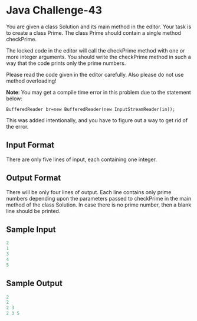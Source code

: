 # Java Challenge-43

You are given a class Solution and its main method in the editor. Your task is to create a class Prime. The class Prime should contain a single method checkPrime.

The locked code in the editor will call the checkPrime method with one or more integer arguments. You should write the checkPrime method in such a way that the code prints only the prime numbers.

Please read the code given in the editor carefully. Also please do not use method overloading!

**Note**: You may get a compile time error in this problem due to the statement below:

`BufferedReader br=new BufferedReader(new InputStreamReader(in));`

This was added intentionally, and you have to figure out a way to get rid of the error.

## Input Format

There are only five lines of input, each containing one integer.

## Output Format

There will be only four lines of output. Each line contains only prime numbers depending upon the parameters passed to checkPrime in the main method of the class Solution. In case there is no prime number, then a blank line should be printed.

## Sample Input

```java
2
1
3
4
5
```

## Sample Output

```java
2 
2 
2 3 
2 3 5 
```
